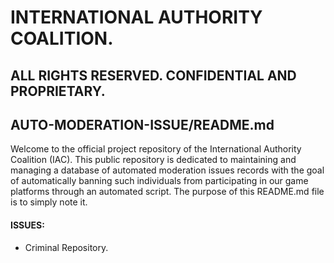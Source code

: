 # INTERNATIONAL AUTHORITY COALITION. 

## ALL RIGHTS RESERVED. CONFIDENTIAL AND PROPRIETARY.
## AUTO-MODERATION-ISSUE/README.md

Welcome to the official project repository of the International Authority Coalition (IAC). This public repository is dedicated to maintaining and managing a database of automated moderation issues records with the goal of automatically banning such individuals from participating in our game platforms through an automated script. The purpose of this README.md file is to simply note it.

#### ISSUES:
- Criminal Repository.
